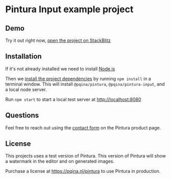 # Pintura Input example project

## Demo

Try it out right now, [open the project on StackBlitz](https://stackblitz.com/github/pqina/pintura-example-pintura-input?file=index.html)

## Installation

If it's not already installed we need to install [Node.js](https://nodejs.org)

Then we [install the project dependencies](https://nodejs.dev/en/learn/an-introduction-to-the-npm-package-manager/#introduction-to-npm) by running `npm install` in a terminal window. This will install `@pqina/pintura`, `@pqina/pintura-input`, and a local node server.

Run `npm start` to start a local test server at [http://localhost:8080](http://localhost:8080)

## Questions

Feel free to reach out using the [contact form](https://pqina.nl/pintura/contact/) on the Pintura product page.

## License

This projects uses a test version of Pintura. This version of Pintura will show a watermark in the editor and on generated images.

Purchase a license at https://pqina.nl/pintura to use Pintura in production.
